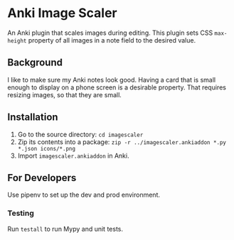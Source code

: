 # Anki Image Scaler

An Anki plugin that scales images during editing. This plugin sets CSS
`max-height` property of all images in a note field to the desired value.

## Background

I like to make sure my Anki notes look good. Having a card that is small enough
to display on a phone screen is a desirable property. That requires resizing
images, so that they are small.

## Installation

1. Go to the source directory: `cd imagescaler`
2. Zip its contents into a package:
   `zip -r ../imagescaler.ankiaddon *.py *.json icons/*.png`
3. Import `imagescaler.ankiaddon` in Anki.

## For Developers

Use pipenv to set up the dev and prod environment.

### Testing

Run `testall` to run Mypy and unit tests.
